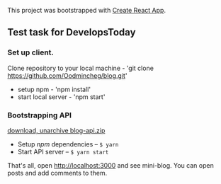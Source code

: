 This project was bootstrapped with [Create React App](https://github.com/facebook/create-react-app).

## Test task for DevelopsToday

### Set up client.
Clone repository to your local machine - 'git clone https://github.com/Oodmincheg/blog.git'

- setup npm - 'npm install'
- start local server - 'npm start'

### Bootstrapping API
[download, unarchive blog-api.zip](https://drive.google.com/file/d/1L-ofA5W57kQE-TleXvxKxXqTjK7ir3ll/view?usp=sharing)
- Setup _npm_ dependencies – `$ yarn`
- Start API server – `$ yarn start`

That's all, open [http://localhost:3000](http://localhost:3000) and see mini-blog. You can open posts and add comments to them.
